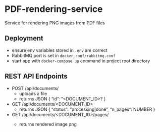 # PDF-rendering-service

Service for rendering PNG images from PDF files

## Deployment

- ensure env variables stored in `.env` are correct
- RabbitMQ port is set in `docker_conf/rabbitmq.conf`
- start app with `docker-compose up` command in project root directory

## REST API Endpoints

- POST /api/documents/
    - uploads a file
    - returns JSON { “id”: “<DOCUMENT_ID>? }
- GET /api/documents/<DOCUMENT_ID>
    - returns JSON { “status”: “processing|done”, “n_pages”: NUMBER }
- GET /api/documents/<DOCUMENT_ID>/pages/<NUMBER>
    - returns rendered image png
